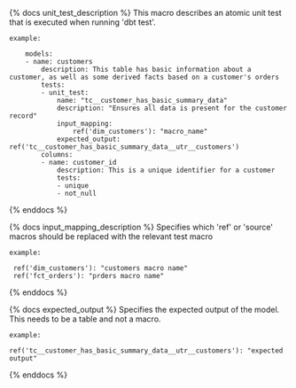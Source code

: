 {% docs unit_test_description %}
    This macro describes an atomic unit test that is executed when running 'dbt test'.

    example:

        models:
        - name: customers
            description: This table has basic information about a customer, as well as some derived facts based on a customer's orders
            tests:
            - unit_test:
                name: "tc__customer_has_basic_summary_data"
                description: "Ensures all data is present for the customer record"
                input_mapping:
                    ref('dim_customers'): "macro_name"
                expected_output: ref('tc__customer_has_basic_summary_data__utr__customers')
            columns:
            - name: customer_id
                description: This is a unique identifier for a customer
                tests:
                - unique
                - not_null

{% enddocs %}

{% docs input_mapping_description %}
    Specifies which 'ref' or 'source' macros should be replaced with the relevant test macro

    example:

     ref('dim_customers'): "customers macro name"
     ref('fct_orders'): "prders macro name"

{% enddocs %}

{% docs expected_output %}
    Specifies the expected output of the model. This needs to be a table and not a macro.

    example:

    ref('tc__customer_has_basic_summary_data__utr__customers'): "expected output"

{% enddocs %}
